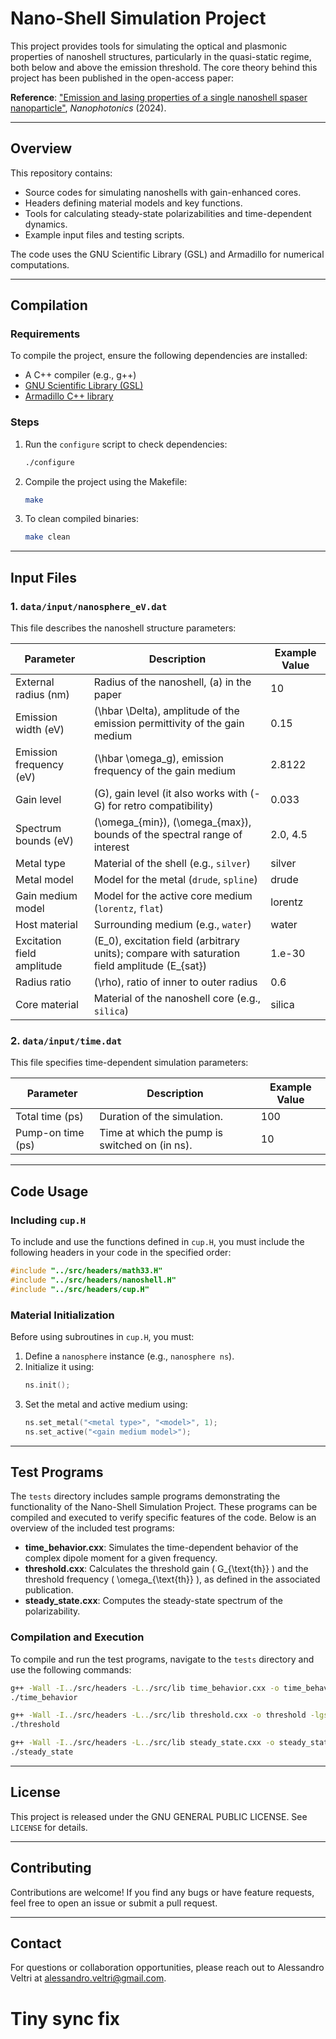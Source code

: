 # Nano-Shell Simulation Project

This project provides tools for simulating the optical and plasmonic properties of nanoshell structures, particularly in the quasi-static regime, both below and above the emission threshold. The core theory behind this project has been published in the open-access paper:

**Reference**: ["Emission and lasing properties of a single nanoshell spaser nanoparticle"](https://www.degruyter.com/document/doi/10.1515/nanoph-2024-0491/html), *Nanophotonics* (2024).

---

## Overview

This repository contains:

- Source codes for simulating nanoshells with gain-enhanced cores.
- Headers defining material models and key functions.
- Tools for calculating steady-state polarizabilities and time-dependent dynamics.
- Example input files and testing scripts.

The code uses the GNU Scientific Library (GSL) and Armadillo for numerical computations.

---

## Compilation

### Requirements

To compile the project, ensure the following dependencies are installed:

- A C++ compiler (e.g., g++)
- [GNU Scientific Library (GSL)](https://www.gnu.org/software/gsl/)
- [Armadillo C++ library](http://arma.sourceforge.net/)

### Steps

1. Run the `configure` script to check dependencies:
   ```bash
   ./configure
   ```

2. Compile the project using the Makefile:
   ```bash
   make
   ```

3. To clean compiled binaries:
   ```bash
   make clean
   ```

---

## Input Files

### 1. `data/input/nanosphere_eV.dat`
This file describes the nanoshell structure parameters:

| Parameter                  | Description                                                                                     | Example Value |
|----------------------------|-------------------------------------------------------------------------------------------------|---------------|
| External radius (nm)       | Radius of the nanoshell, \(a\) in the paper                                                     | 10            |
| Emission width (eV)        | \(\hbar \Delta\), amplitude of the emission permittivity of the gain medium                     | 0.15          |
| Emission frequency (eV)    | \(\hbar \omega_g\), emission frequency of the gain medium                                       | 2.8122        |
| Gain level                 | \(G\), gain level (it also works with \(-G\) for retro compatibility)                           | 0.033         |
| Spectrum bounds (eV)       | \(\omega_{min}\), \(\omega_{max}\), bounds of the spectral range of interest                    | 2.0, 4.5      |
| Metal type                 | Material of the shell (e.g., `silver`)                                                          | silver        |
| Metal model                | Model for the metal (`drude`, `spline`)                                                         | drude         |
| Gain medium model          | Model for the active core medium (`lorentz`, `flat`)                                            | lorentz       |
| Host material              | Surrounding medium (e.g., `water`)                                                              | water         |
| Excitation field amplitude | \(E_0\), excitation field (arbitrary units); compare with saturation field amplitude \(E_{sat}\)| 1.e-30        |
| Radius ratio               | \(\rho\), ratio of inner to outer radius                                                        | 0.6           |
| Core material              | Material of the nanoshell core (e.g., `silica`)                                                 | silica        |

### 2. `data/input/time.dat`
This file specifies time-dependent simulation parameters:

| Parameter         | Description                                             | Example Value |
|-------------------|---------------------------------------------------------|---------------|
| Total time (ps)   | Duration of the simulation.                             | 100           |
| Pump-on time (ps) | Time at which the pump is switched on (in ns).          | 10            |

---

## Code Usage

### Including `cup.H`
To include and use the functions defined in `cup.H`, you must include the following headers in your code in the specified order:

```cpp
#include "../src/headers/math33.H"
#include "../src/headers/nanoshell.H"
#include "../src/headers/cup.H"
```

### Material Initialization
Before using subroutines in `cup.H`, you must:

1. Define a `nanosphere` instance (e.g., `nanosphere ns`).
2. Initialize it using:
   ```cpp
   ns.init();
   ```
3. Set the metal and active medium using:
   ```cpp
   ns.set_metal("<metal type>", "<model>", 1);
   ns.set_active("<gain medium model>");
   ```

---

## Test Programs

The `tests` directory includes sample programs demonstrating the functionality of the Nano-Shell Simulation Project. These programs can be compiled and executed to verify specific features of the code. Below is an overview of the included test programs:

- **time_behavior.cxx**: Simulates the time-dependent behavior of the complex dipole moment for a given frequency.
- **threshold.cxx**: Calculates the threshold gain \( G_{\text{th}} \) and the threshold frequency \( \omega_{\text{th}} \), as defined in the associated publication.
- **steady_state.cxx**: Computes the steady-state spectrum of the polarizability.

### Compilation and Execution

To compile and run the test programs, navigate to the `tests` directory and use the following commands:

```bash
g++ -Wall -I../src/headers -L../src/lib time_behavior.cxx -o time_behavior -lgsl -lgslcblas -lm -larmadillo
./time_behavior

g++ -Wall -I../src/headers -L../src/lib threshold.cxx -o threshold -lgsl -lgslcblas -lm -larmadillo
./threshold

g++ -Wall -I../src/headers -L../src/lib steady_state.cxx -o steady_state -lgsl -lgslcblas -lm -larmadillo
./steady_state
```

---

## License

This project is released under the GNU GENERAL PUBLIC LICENSE. See `LICENSE` for details.

---

## Contributing

Contributions are welcome! If you find any bugs or have feature requests, feel free to open an issue or submit a pull request.

---

## Contact

For questions or collaboration opportunities, please reach out to Alessandro Veltri at alessandro.veltri@gmail.com.
# Tiny sync fix
